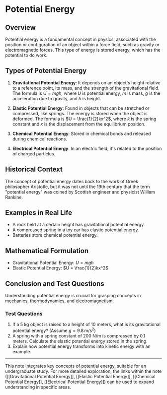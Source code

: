 # Potential Energy

## Overview
Potential energy is a fundamental concept in physics, associated with the position or configuration of an object within a force field, such as gravity or electromagnetic forces. This type of energy is stored energy, which has the potential to do work.

## Types of Potential Energy
1. **Gravitational Potential Energy**: It depends on an object's height relative to a reference point, its mass, and the strength of the gravitational field. The formula is $U = mgh$, where $U$ is potential energy, $m$ is mass, $g$ is the acceleration due to gravity, and $h$ is height.
   
2. **Elastic Potential Energy**: Found in objects that can be stretched or compressed, like springs. The energy is stored when the object is deformed. The formula is $U = \frac{1}{2}kx^2$, where $k$ is the spring constant and $x$ is the displacement from the equilibrium position.

3. **Chemical Potential Energy**: Stored in chemical bonds and released during chemical reactions.

4. **Electrical Potential Energy**: In an electric field, it's related to the position of charged particles.

## Historical Context
The concept of potential energy dates back to the work of Greek philosopher Aristotle, but it was not until the 19th century that the term "potential energy" was coined by Scottish engineer and physicist William Rankine. 

## Examples in Real Life
- A rock held at a certain height has gravitational potential energy.
- A compressed spring in a toy car has elastic potential energy.
- Batteries store chemical potential energy.

## Mathematical Formulation
- Gravitational Potential Energy: $U = mgh$
- Elastic Potential Energy: $U = \frac{1}{2}kx^2$

## Conclusion and Test Questions
Understanding potential energy is crucial for grasping concepts in mechanics, thermodynamics, and electromagnetism.

### Test Questions
1. If a 5 kg object is raised to a height of 10 meters, what is its gravitational potential energy? (Assume $g = 9.8 \, \text{m/s}^2$)
2. A spring with a spring constant of 200 N/m is compressed by 0.1 meters. Calculate the elastic potential energy stored in the spring.
3. Explain how potential energy transforms into kinetic energy with an example.

---

This note integrates key concepts of potential energy, suitable for an undergraduate study. For more detailed exploration, the links within the note ([[Gravitational Potential Energy]], [[Elastic Potential Energy]], [[Chemical Potential Energy]], [[Electrical Potential Energy]]) can be used to expand understanding in specific areas.